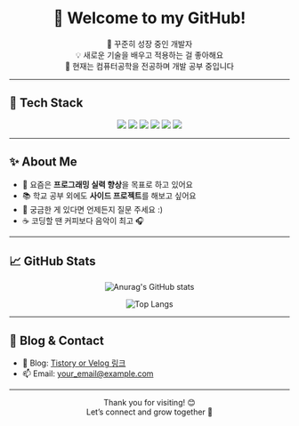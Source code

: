 <!-- GitHub Profile README Template -->

<div align="center">

# 👋 Welcome to my GitHub!

🌟 꾸준히 성장 중인 개발자  
💡 새로운 기술을 배우고 적용하는 걸 좋아해요  
🌱 현재는 컴퓨터공학을 전공하며 개발 공부 중입니다  

</div>

---

## 🔧 Tech Stack

<div align="center">

<img src="https://img.shields.io/badge/JavaScript-F7DF1E?style=flat-square&logo=JavaScript&logoColor=black"/>
<img src="https://img.shields.io/badge/Python-3776AB?style=flat-square&logo=Python&logoColor=white"/>
<img src="https://img.shields.io/badge/HTML5-E34F26?style=flat-square&logo=HTML5&logoColor=white"/>
<img src="https://img.shields.io/badge/C-00599C?style=flat-square&logo=C&logoColor=white"/>
<img src="https://img.shields.io/badge/Git-F05032?style=flat-square&logo=Git&logoColor=white"/>
<img src="https://img.shields.io/badge/GitHub-181717?style=flat-square&logo=GitHub&logoColor=white"/>

</div>

---

## ✨ About Me

- 🔭 요즘은 **프로그래밍 실력 향상**을 목표로 하고 있어요
- 📚 학교 공부 외에도 **사이드 프로젝트**를 해보고 싶어요
- 💬 궁금한 게 있다면 언제든지 질문 주세요 :)
- ☕ 코딩할 땐 커피보다 음악이 최고 🎧

---

## 📈 GitHub Stats

<div align="center">

![Anurag's GitHub stats](https://github-readme-stats.vercel.app/api?username=YOUR_GITHUB_ID&show_icons=true&theme=tokyonight)

![Top Langs](https://github-readme-stats.vercel.app/api/top-langs/?username=YOUR_GITHUB_ID&layout=compact&theme=tokyonight)

</div>

---

## 📝 Blog & Contact

- 📰 Blog: [Tistory or Velog 링크](#)
- 📫 Email: your_email@example.com

---

<div align="center">
  
Thank you for visiting! 😊  
Let’s connect and grow together 🚀

</div>
